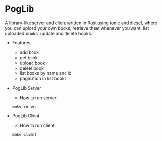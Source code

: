 # PogLib

A library-like server and client written in Rust using [tonic](https://github.com/hyperium/tonic) and [diesel](https://github.com/diesel-rs/diesel), where you can upload your own books, retrieve them whenever you want, list uploaded books, update and delete books.

- Features:
  - add book
  - get book
  - upload book 
  - delete book
  - list books by name and id
  - pagination in list books
  
- PogLib Server
   - How to run server:
   ```
   make server
   ```
- PogLib Client
   - How to run client:
   ```
   make client
   ```

